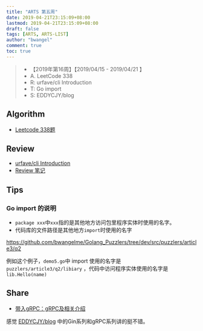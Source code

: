 ```yaml
---
title: "ARTS 第五周"
date: 2019-04-21T23:15:09+08:00
lastmod: 2019-04-21T23:15:09+08:00
draft: false
tags: [ARTS, ARTS-LIST]
author: "bwangel"
comment: true
toc: true
---
```


> + 【2019年第16周】【2019/04/15 - 2019/04/21 】
> + A. LeetCode 338
> + R: urfave/cli Introduction
> + T: Go import
> + S: EDDYCJY/blog

<!--more-->

## Algorithm

+ [Leetcode 338题](/2019/04/21/leetcode-338/)

## Review

+ [urfave/cli Introduction](https://github.com/urfave/cli/tree/v1.20.0#overview)
+ [Review 笔记](/2019/04/21/go-cli/)

## Tips

### Go import 的说明

+  `package xxx`中`xxx`指的是其他地方访问包里程序实体时使用的名字。
+  代码库的文件路径是其他地方`import`时使用的名字

https://github.com/bwangelme/Golang_Puzzlers/tree/dev/src/puzzlers/article3/q2

例如这个例子，`demo5.go`中 import 使用的名字是 `puzzlers/article3/q2/libiary` ，代码中访问程序实体使用的名字是 `lib.Hello(name)`

## Share

+ [带入gRPC：gRPC及相关介绍](https://github.com/EDDYCJY/blog/blob/master/golang/gRPC/2018-09-23-%E5%B8%A6%E5%85%A5gRPC%E4%B8%80-gRPC%E5%8F%8A%E7%9B%B8%E5%85%B3%E4%BB%8B%E7%BB%8D.md)

感觉 [EDDYCJY/blog](https://github.com/EDDYCJY/blog) 中的Gin系列和gRPC系列讲的挺不错。
